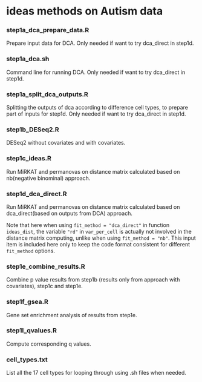 # ideas methods on Autism data

### step1a_dca_prepare_data.R

Prepare input data for DCA. Only needed if want to try dca_direct in step1d.

### step1a_dca.sh

Command line for running DCA. Only needed if want to try dca_direct in step1d.

### step1a_split_dca_outputs.R

Splitting the outputs of dca according to difference cell types, to prepare part of inputs for step1d. Only needed if want to try dca_direct in step1d. 

### step1b_DESeq2.R

DESeq2 without covariates and with covariates.

### step1c_ideas.R

Run MiRKAT and permanovas on distance matrix calculated based on nb(negative binominal) approach.

### step1d_dca_direct.R

Run MiRKAT and permanovas on distance matrix calculated based on dca_direct(based on outputs from DCA) approach.

Note that here when using `fit_method = "dca_direct"` in function `ideas_dist`, the variable `"rd"` in `var_per_cell` is actually not involved in the distance matrix computing, unlike when using `fit_method = "nb"`. This input item is included here only to keep the code format consistent for different `fit_method` options. 
 
### step1e_combine_results.R

Combine p value results from step1b (results only from approach with covariates), step1c and step1e.

### step1f_gsea.R

Gene set enrichment analysis of results from step1e. 

### step1l_qvalues.R

Compute corresponding q values. 

### cell_types.txt

List all the 17 cell types for looping through using .sh files when needed.
